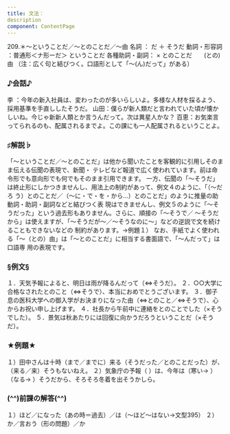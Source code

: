 ```yaml
---
title: 文法：
description
component: ContentPage
---
```



209.＊～ということだ／～とのことだ／～由
名詞 ： だ ＋ そうだ
動詞・形容詞 ：普通形＜ナ形ーだ＞ ということだ
各種助詞・副詞： × とのことだ
      (との)由
（注：広く句と結びつく。口語形として「～(ん)だって」がある）
### ♪会話♪
李 ：今年の新入社員は、変わったのが多いらしいよ。多様な人材を採るよう、採用基準を手直ししたそうだ。 山田：僕らが新人類だと言われていた頃が懐かしいね。今じゃ新新人類とか言うんだって。次は異星人かな？ 百恵：お気楽言ってられるのも、配属されるまでよ。この課にも一人配属されるということよ。
### ♯解説♭
「～ということだ／～とのことだ」は他から聞いたことを客観的に引用しそのまま伝える伝聞の表現で、新聞・ テレビなど報道で広く使われています。前は命令形でも意向形でも何でもそのまま引用できます。
一方、伝聞の「～そうだ」は終止形にしかつきませんし、用法上の制約があって、例文４のように、「（～だろ う）とのことだ／（～に・で・を・から…）とのことだ」のように推量の助動詞・助詞・副詞などと結びつく表 現はできませんし、例文５のように「～そうだった」という過去形もありません。さらに、順接の「～そうで／
～そうだから」は使えますが、「～そうだが～／～そうなのに～」などの逆説で文を続けることもできないなどの 制約があります。→例題１）
なお、手紙でよく使われる「～（との）由」は「～とのことだ」に相当する書面語で、「～んだって」は口語専 用の表現です。
### §例文§
１．天気予報によると、明日は雨が降るんだって（⇔そうだ）。 ２．○○大学に合格なされたとのこと（⇔そうで）、本当におめでとうございます。
３．御子息の医科大学への御入学がお決まりになった由（⇔とのこと／⇔そうで）、心からお祝い申し上げます。
４．社長から午前中に連絡をとのことでした（×そうでした）。 ５．景気は秋あたりには回復に向かうだろうということだ（×そうだ）。
### ★例題★
１）田中さんは十時（まで／までに）来る（そうだった／とのことだった）が、（来る／来）そうもないねえ。
２）気象庁の予報（ ）は、今年は（寒い→ ）（なる→ ）そうだから、そろそろ冬着を出そうかしら。
### (^^)前課の解答(^^)
１）ほど／になった（あの時＝過去）／は（～ほど～はない→文型395）
２）か／言おう（形の問題）／か
